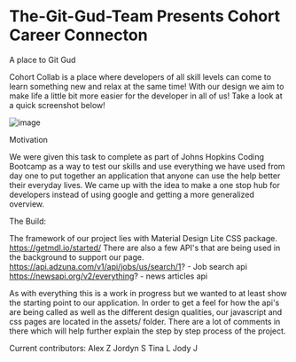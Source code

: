 # The-Git-Gud-Team Presents Cohort Career Connecton
A place to Git Gud

Cohort Collab is a place where developers of all skill levels can come to learn something new and relax at the same time! With our design we aim to make life a little bit more easier for the developer in all of us! Take a look at a quick screenshot below!

![image](https://user-images.githubusercontent.com/54759646/70206628-1e0a9f80-16f6-11ea-995b-31e1f91aa9d6.png)

Motivation

We were given this task to complete as part of Johns Hopkins Coding Bootcamp as a way to test our skills and use everything we have used from day one to put together an application that anyone can use the help better their everyday lives. We came up with the idea to make a one stop hub for developers instead of using google and getting a more generalized overview. 

The Build:

The framework of our project lies with Material Design Lite CSS package. https://getmdl.io/started/
There are also a few API's that are being used in the background to support our page.
https://api.adzuna.com/v1/api/jobs/us/search/1? - Job search api
https://newsapi.org/v2/everything? - news articles api

As with everything this is a work in progress but we wanted to at least show the starting point to our application.
In order to get a feel for how the api's are being called as well as the different design qualities, our javascript and css pages are located in the assets/ folder. There are a lot of comments in there which will help further explain the step by step process of the project. 

Current contributors:
Alex Z
Jordyn S
Tina L
Jody J
